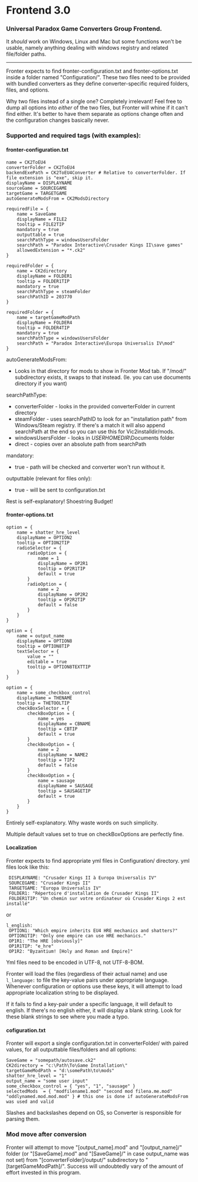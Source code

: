 # Frontend 3.0
### Universal Paradox Game Converters Group Frontend. 

It *should* work on Windows, Linux and Mac but some functions won't be usable,
namely anything dealing with windows registry and related file/folder paths.

---

Fronter expects to find fronter-configuration.txt and fronter-options.txt inside a folder named "Configuration/".
These two files need to be provided with bundled converters as they define converter-specific required folders, files, and options.

Why two files instead of a single one? Completely irrelevant! Feel free to dump all options into *either* of the two files,
but Fronter will whine if it can't find either. It's better to have them separate as options change often and the configuration changes basically never.

### Supported and required tags (with examples):
#### fronter-configuration.txt

```
name = CK2ToEU4
converterFolder = CK2ToEU4
backendExePath = CK2ToEU4Converter # Relative to converterFolder. If file extension is "exe", skip it.
displayName = DISPLAYNAME
sourceGame = SOURCEGAME
targetGame = TARGETGAME
autoGenerateModsFrom = CK2ModsDirectory

requiredFile = {
	name = SaveGame
	displayName = FILE2
	tooltip = FILE2TIP
	mandatory = true
	outputtable = true
	searchPathType = windowsUsersFolder
	searchPath = "Paradox Interactive\Crusader Kings II\save games"
	allowedExtension = "*.ck2"
}

requiredFolder = {
	name = CK2directory
	displayName = FOLDER1
	tooltip = FOLDER1TIP
	mandatory = true
	searchPathType = steamFolder
	searchPathID = 203770
}

requiredFolder = {
	name = targetGameModPath
	displayName = FOLDER4
	tooltip = FOLDER4TIP
	mandatory = true
	searchPathType = windowsUsersFolder
	searchPath = "Paradox Interactive\Europa Universalis IV\mod"
}
```

autoGenerateModsFrom:
-   Looks in that directory for mods to show in Fronter Mod tab. If "/mod/" subdirectory exists, it swaps to that instead. (Ie. you can use documents directory if you want)

searchPathType:
-   converterFolder - looks in the provided converterFolder in current directory
-   steamFolder - uses searchPathID to look for an "installation path" from Windows/Steam registry. If there's a match it will also append searchPath at the end so you can use this for Vic2installdir/mods.
-   windowsUsersFolder - looks in $USERHOMEDIR$\Documents folder
-   direct - copies over an absolute path from searchPath

mandatory:
-   true - path will be checked and converter won't run without it.

outputtable (relevant for files only):
-   true - will be sent to configuration.txt

Rest is self-explanatory! Shoestring Budget!

#### fronter-options.txt

```
option = {
	name = shatter_hre_level
	displayName = OPTION2
	tooltip = OPTION2TIP
	radioSelector = {
		radioOption = {
			name = 1
			displayName = OP2R1
			tooltip = OP2R1TIP
			default = true
		}
		radioOption = {
			name = 2
			displayName = OP2R2
			tooltip = OP2R2TIP
			default = false
		}
	}
}

option = {
	name = output_name
	displayName = OPTION8
	tooltip = OPTION8TIP
	textSelector = {	
		value = ""
		editable = true
		tooltip = OPTION8TEXTTIP
	}
}

option = {
	name = some_checkbox_control
	displayName = THENAME
	tooltip = THETOOLTIP
	checkBoxSelector = {
		checkBoxOption = {
			name = yes
			displayName = CBNAME
			tooltip = CBTIP
			default = true
		}
		checkBoxOption = {
			name = 2
			displayName = NAME2
			tooltip = TIP2
			default = false
		}
		checkBoxOption = {
			name = sausage
			displayName = SAUSAGE
			tooltip = SAUSAGETIP
			default = true
		}
	}
}
```

Entirely self-explanatory. Why waste words on such simplicity.

Multiple default values set to true on checkBoxOptions are perfectly fine.

#### Localization

Fronter expects to find appropriate yml files in Configuration/ directory. yml files look like this:

```l_french:
 DISPLAYNAME: "Crusader Kings II à Europa Universalis IV"
 SOURCEGAME: "Crusader Kings II"
 TARGETGAME: "Europa Universalis IV"
 FOLDER1: "Répertoire d'installation de Crusader Kings II"
 FOLDER1TIP: "Un chemin sur votre ordinateur où Crusader Kings 2 est installé"
```
or
```
l_english:
 OPTION1: "Which empire inherits EU4 HRE mechanics and shatters?"
 OPTION1TIP: "Only one empire can use HRE mechanics."
 OP1R1: "The HRE [obviously]"
 OP1R1TIP: "e_hre"
 OP1R2: "Byzantium! [Holy and Roman and Empire]"
```

Yml files need to be encoded in UTF-8, not UTF-8-BOM.

Fronter will load the files (regardless of their actual name) and use `l_language:` to file the key-value pairs under appropriate language.
Whenever configuration or options use these keys, it will attempt to load appropriate localization string to be displayed.

If it fails to find a key-pair under a specific language, it will default to english. If there's no english either, it will display a blank string. 
Look for these blank strings to see where you made a typo.

#### cofiguration.txt

Fronter will export a single configuration.txt in converterFolder/ with paired values, for all outputtable files/folders and all options:

```
SaveGame = "somepath/autosave.ck2"
CK2directory = "c:\Path\To\Game Installation\"
targetGameModPath = "d:\somePath\to\mods"
shatter_hre_level = "1"
output_name = "some user input"
some_checkbox_control = { "yes", "1", "sausage" }
selectedMods  = { "modfilename1.mod" "second mod filena.me.mod" "oddlynamed.mod.mod.mod" } # this one is done if autoGenerateModsFrom was used and valid
```

Slashes and backslashes depend on OS, so Converter is responsible for parsing them.

### Mod move after conversion

Fronter will attempt to move "\[output_name\].mod" and "\[output_name\]/" folder (or "\[SaveGame\].mod" and "\[SaveGame\]/" in case output_name was not set) from "\[converterFolder\]/output/" subdirectory to "\[targetGameModPath\]/".
Success will undoubtedly vary of the amount of effort invested in this program.
